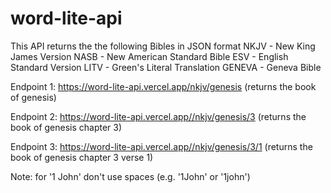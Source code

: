 # word-lite-api

This API returns the the following Bibles in JSON format
NKJV - New King James Version
NASB - New American Standard Bible
ESV - English Standard Version
LITV - Green's Literal Translation
GENEVA - Geneva Bible

Endpoint 1: https://word-lite-api.vercel.app/nkjv/genesis (returns the book of genesis)

Endpoint 2: https://word-lite-api.vercel.app//nkjv/genesis/3 (returns the book of genesis chapter 3)

Endpoint 3: https://word-lite-api.vercel.app//nkjv/genesis/3/1 (returns the book of genesis chapter 3 verse 1)

Note: for '1 John' don't use spaces (e.g. '1John' or '1john')
